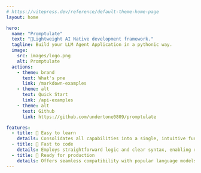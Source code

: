 ```yaml
---
# https://vitepress.dev/reference/default-theme-home-page
layout: home

hero:
  name: "Promptulate"
  text: "🚀Lightweight AI Native development framework."
  tagline: Build your LLM Agent Application in a pythonic way.
  image:
    src: images/logo.png
    alt: Promptulate
  actions:
    - theme: brand
      text: What's pne
      link: /markdown-examples
    - theme: alt
      text: Quick Start
      link: /api-examples
    - theme: alt
      text: Github
      link: https://github.com/undertone0809/promptulate

features:
  - title: 📖 Easy to learn
    details: Consolidates all capabilities into a single, intuitive function, making it effortless to grasp and implement complex AI functionalities.
  - title: 🚀 Fast to code
    details: Employs straightforward logic and clear syntax, enabling rapid development and easy comprehension for efficient AI application building.
  - title: 🧰 Ready for production
    details: Offers seamless compatibility with popular language models and provides a comprehensive suite of production-ready components for robust, scalable AI solutions.
---
```


